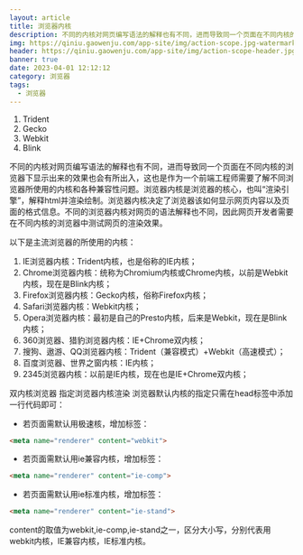 ```yaml
---
layout: article
title: 浏览器内核
description: 不同的内核对网页编写语法的解释也有不同，进而导致同一个页面在不同内核的浏览器下显示出来的效果也会有所出入，这也是作为一个前端工程师需要了解不同浏览器所使用的内核和各种兼容性问题。浏览器内核是浏览器的核心，也叫“渲染引擎”，解释html并渲染绘制。浏览器内核决定了浏览器该如何显示网页内容以及页面的格式信息。不同的浏览器内核对网页的语法解释也不同，因此网页开发者需要在不同内核的浏览器中测试网页的渲染效果
img: https://qiniu.gaowenju.com/app-site/img/action-scope.jpg-watermark
header: https://qiniu.gaowenju.com/app-site/img/action-scope-header.jpg-watermark
banner: true
date: 2023-04-01 12:12:12
category: 浏览器
tags:
  - 浏览器
---
```


1. Trident
2. Gecko
3. Webkit
4. Blink

不同的内核对网页编写语法的解释也有不同，进而导致同一个页面在不同内核的浏览器下显示出来的效果也会有所出入，这也是作为一个前端工程师需要了解不同浏览器所使用的内核和各种兼容性问题。浏览器内核是浏览器的核心，也叫“渲染引擎”，解释html并渲染绘制。浏览器内核决定了浏览器该如何显示网页内容以及页面的格式信息。不同的浏览器内核对网页的语法解释也不同，因此网页开发者需要在不同内核的浏览器中测试网页的渲染效果。 

 

以下是主流浏览器的所使用的内核：

1. IE浏览器内核：Trident内核，也是俗称的IE内核； 
2. Chrome浏览器内核：统称为Chromium内核或Chrome内核，以前是Webkit内核，现在是Blink内核； 
3. Firefox浏览器内核：Gecko内核，俗称Firefox内核； 
4. Safari浏览器内核：Webkit内核； 
5. Opera浏览器内核：最初是自己的Presto内核，后来是Webkit，现在是Blink内核； 
6. 360浏览器、猎豹浏览器内核：IE+Chrome双内核； 
7. 搜狗、遨游、QQ浏览器内核：Trident（兼容模式）+Webkit（高速模式）； 
8. 百度浏览器、世界之窗内核：IE内核； 
9. 2345浏览器内核：以前是IE内核，现在也是IE+Chrome双内核；


双内核浏览器 指定浏览器内核渲染
浏览器默认内核的指定只需在head标签中添加一行代码即可：
- 若页面需默认用极速核，增加标签：
```html
<meta name="renderer" content="webkit">
```
- 若页面需默认用ie兼容内核，增加标签：
```html
<meta name="renderer" content="ie-comp">
```
- 若页面需默认用ie标准内核，增加标签：
```html
<meta name="renderer" content="ie-stand">
```
content的取值为webkit,ie-comp,ie-stand之一，区分大小写，分别代表用webkit内核，IE兼容内核，IE标准内核。
